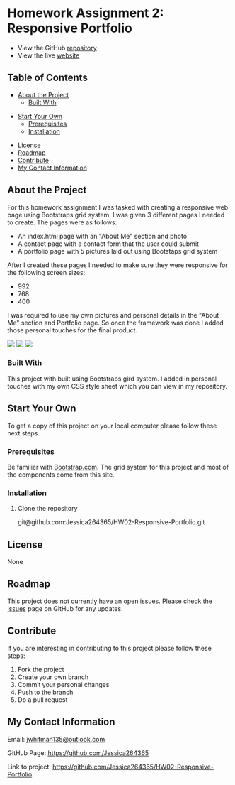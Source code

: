 # Homework Assignment 2: Responsive Portfolio

- View the GitHub [repository](https://github.com/Jessica264365/Random-Password-Generator-HW3)
- View the live [website](https://jessica264365.github.io/Random-Password-Generator-HW3/)

## Table of Contents

- [About the Project](https://github.com/Jessica264365/HW02-Responsive-Portfolio#about-the-project)
  - [Built With](https://github.com/Jessica264365/HW02-Responsive-Portfolio#built-with)

* [Start Your Own](https://github.com/Jessica264365/HW02-Responsive-Portfolio#start-your-own)
  - [Prerequisites](https://github.com/Jessica264365/HW02-Responsive-Portfolio#prerequisites)
  - [Installation](https://github.com/Jessica264365/HW02-Responsive-Portfolio#installation)

- [License](https://github.com/Jessica264365/HW02-Responsive-Portfolio#license)
- [Roadmap](https://github.com/Jessica264365/HW02-Responsive-Portfolio#roadmap)
- [Contribute](https://github.com/Jessica264365/HW02-Responsive-Portfolio#contribute)
- [My Contact Information](https://github.com/Jessica264365/HW02-Responsive-Portfolio#my-contact-information)

## About the Project

For this homework assignment I was tasked with creating a responsive web page using Bootstraps grid system. I was given 3 different pages I needed to create. The pages were as follows:

- An index.html page with an "About Me" section and photo
- A contact page with a contact form that the user could submit
- A portfolio page with 5 pictures laid out using Bootstaps grid system

After I created these pages I needed to make sure they were responsive for the following screen sizes:

- 992
- 768
- 400

I was required to use my own pictures and personal details in the "About Me" section and Portfolio page. So once the framework was done I added those personal touches for the final product.

![](/images/aboutme.PNG) ![](/images/contact.PNG) ![](/images/portfolio.PNG)

### Built With

This project with built using Bootstraps gird system. I added in personal touches with my own CSS style sheet which you can view in my repository.

## Start Your Own

To get a copy of this project on your local computer please follow these next steps.

### Prerequisites

Be familier with [Bootstrap.com](https://getbootstrap.com/). The grid system for this project and most of the components come from this site.

### Installation

1. Clone the repository

   git@github.<span></span>com:Jessica264365/HW02-Responsive-Portfolio.git

## License

None

## Roadmap

This project does not currently have an open issues. Please check the [issues](https://github.com/Jessica264365/HW02-Responsive-Portfolio/issues) page on GitHub for any updates.

## Contribute

If you are interesting in contributing to this project please follow these steps:

1. Fork the project
2. Create your own branch
3. Commit your personal changes
4. Push to the branch
5. Do a pull request

## My Contact Information

Email: jwhitman135@outlook.com

GitHub Page: https://github.com/Jessica264365

Link to project: https://github.com/Jessica264365/HW02-Responsive-Portfolio
